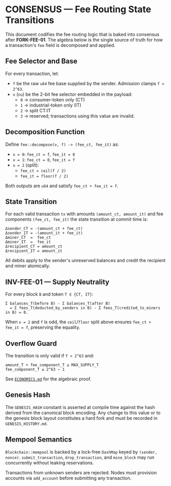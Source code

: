 # CONSENSUS — Fee Routing State Transitions

This document codifies the fee routing logic that is baked into consensus after **FORK-FEE-01**.  The algebra below is the single source of truth for how a transaction's `fee` field is decomposed and applied.

## Fee Selector and Base

For every transaction, let:

- `f` be the raw `u64` fee base supplied by the sender.  Admission clamps `f < 2^63`.
- `ν` (`nu`) be the 2-bit fee selector embedded in the payload:
  - `0` → consumer-token only (CT)
  - `1` → industrial-token only (IT)
  - `2` → split CT∶IT
  - `3` → reserved; transactions using this value are invalid.

## Decomposition Function

Define `fee::decompose(ν, f) -> (fee_ct, fee_it)` as:

- `ν = 0`: `fee_ct = f`, `fee_it = 0`
- `ν = 1`: `fee_ct = 0`, `fee_it = f`
- `ν = 2` (split):
  - `fee_ct = ceil(f / 2)`
  - `fee_it = floor(f / 2)`

Both outputs are `u64` and satisfy `fee_ct + fee_it = f`.

## State Transition

For each valid transaction `tx` with amounts `(amount_ct, amount_it)` and fee components `(fee_ct, fee_it)` the state transition at commit time is:

```
Δsender_CT = -(amount_ct + fee_ct)
Δsender_IT = -(amount_it + fee_it)
Δminer_CT  =  fee_ct
Δminer_IT  =  fee_it
Δrecipient_CT = amount_ct
Δrecipient_IT = amount_it
```

All debits apply to the sender's unreserved balances and credit the recipient and miner atomically.

## INV-FEE-01 — Supply Neutrality

For every block `B` and token `T ∈ {CT, IT}`:

```
Σ balances_T(before B) - Σ balances_T(after B)
  = Σ fees_T(deducted_by_senders in B) - Σ fees_T(credited_to_miners in B) = 0.
```

When `ν = 2` and `f` is odd, the `ceil`/`floor` split above ensures `fee_ct + fee_it = f`, preserving the equality.

## Overflow Guard

The transition is only valid if `f < 2^63` and:

```
amount_T + fee_component_T ≤ MAX_SUPPLY_T
fee_component_T ≤ 2^63 − 1
```

See [`ECONOMICS.md`](ECONOMICS.md#inv-fee-02) for the algebraic proof.

## Genesis Hash

The `GENESIS_HASH` constant is asserted at compile time against the hash derived from the canonical block encoding. Any change to this value or to the genesis block layout constitutes a hard fork and must be recorded in `GENESIS_HISTORY.md`.

## Mempool Semantics

`Blockchain::mempool` is backed by a lock-free `DashMap` keyed by `(sender, nonce)`. `submit_transaction`, `drop_transaction`, and `mine_block` may run concurrently without leaking reservations.

Transactions from unknown senders are rejected. Nodes must provision accounts via `add_account` before submitting any transaction.

